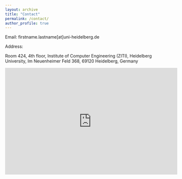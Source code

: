 ```yaml
---
layout: archive
title: "Contact"
permalink: /contact/
author_profile: true
---
```

Email: firstname.lastname[at]uni-heidelberg.de

Address:
<p>Room 424, 4th floor, Institute of Computer Engineering (ZITI), Heidelberg University, Im Neuenheimer Feld 368, 69120 Heidelberg, Germany<p>

<iframe src="https://www.google.com/maps/embed?pb=!1m18!1m12!1m3!1d2595.532986217434!2d8.6683416!3d49.41773680000001!2m3!1f0!2f0!3f0!3m2!1i1024!2i768!4f13.1!3m3!1m2!1s0x4797c1320e78d981%3A0x2dd3ea121078a7eb!2sIm%20Neuenheimer%20Feld%20368%2C%2069120%20Heidelberg!5e0!3m2!1sen!2sde!4v1703867582828!5m2!1sen!2sde" width="566" height="350" style="border:0;" allowfullscreen="" loading="lazy" referrerpolicy="no-referrer-when-downgrade"></iframe>
